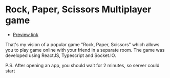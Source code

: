 # Rock, Paper, Scissors Multiplayer game

- [Preview link](https://alexanderkolomiiets.github.io/Rock-Paper-Scissors-Multiplayer/)

That's my vision of a popular game "Rock, Paper, Scissors" which allows you to play game online with your friend in a separate room. The game was developed using ReactJS, Typescript and Socket.IO.

P.S. After opening an app, you should wait for 2 minutes, so server could start

